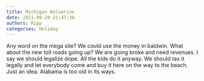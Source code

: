 ```yaml
---
title: Michigan Wolverine
date: 2021-09-20 21:47:38
authors: Ripp
categories: Holiday
---
```


 Any word on the mega site? We could use the money in baldwin.
What about the new toll roads going up? We are going broke and need revenues. I say we should legalize dope. All the kids do it anyway. We should tax it legally and let everybody come and buy it here on the way to the beach. Just an idea. Alabama is too old in its ways.